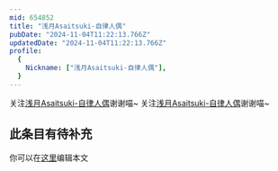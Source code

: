 ```yaml
---
mid: 654852
title: "浅月Asaitsuki-自律人偶"
pubDate: "2024-11-04T11:22:13.766Z"
updatedDate: "2024-11-04T11:22:13.766Z"
profile:
  {
    Nickname: ["浅月Asaitsuki-自律人偶"],
  }
---
```


关注[浅月Asaitsuki-自律人偶](https://space.bilibili.com/654852)谢谢喵~ 关注[浅月Asaitsuki-自律人偶](https://space.bilibili.com/654852)谢谢喵~

## 此条目有待补充
你可以在[这里](https://github.com/Yuhanawa/VTuber.ICU/edit/master/src/content/v/浅月Asaitsuki-自律人偶/index.md)编辑本文
